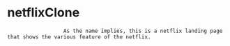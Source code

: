 # netflixClone

                      As the name implies, this is a netflix landing page that shows the various feature of the netflix.
